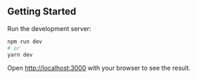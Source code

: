 ## Getting Started

Run the development server:

```bash
npm run dev
# or
yarn dev
```

Open [http://localhost:3000](http://localhost:3000) with your browser to see the result.